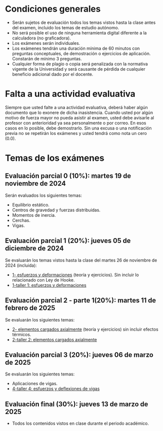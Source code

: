# Condiciones generales
- Serán sujetos de evaluación todos los temas vistos hasta la clase antes del examen, incluido los temas de estudio autónomo.
- No será posible el uso de ninguna herramienta digital diferente a la calculadora (no graficadora).
- Los exámenes serán individuales.
- Los exámenes tendrán una duración mínima de 60 minutos con preguntas conceptuales, de demostración o ejercicios de aplicación. Constarán de mínimo 3 preguntas.
- Cualquier forma de plagio o copia será penalizada con la normativa vigente de la Universidad y será causante de pérdida de cualquier beneficio adicional dado por el docente.

# Falta a una actividad evaluativa
Siempre que usted falte a una actividad evaluativa, deberá haber algún documento que lo exonere de dicha inasistencia. Cuando usted por algún motivo de fuerza mayor no pueda asistir al examen, usted debe avisarle al profesor con anterioridad ya sea personalmente o por correo. En esos casos en lo posible, debe demostrarlo. Sin una excusa o una notificación previa no se repetirán los exámenes y usted tendrá como nota un cero (0.0).

# Temas de los exámenes

## Evaluación parcial 0 (10%): martes 19 de noviembre de 2024 
Serán evaluados los siguientes temas:
* Equilibrio estático.
* Centros de gravedad y fuerzas distribuidas.
* Momentos de inercia.
* Cerchas.
* Vigas.
## Evaluación parcial 1 (20%): jueves 05 de diciembre de 2024
Se evaluarán los temas vistos hasta la clase del martes 26 de noviembre de 2024 (incluida):
* [1- esfuerzos y deformaciones](https://drive.google.com/open?id=104lKfI1VRzslMdFB1pAwGhERrh9oGN1h&usp=drive_fs) (teoría y ejercicios). Sin incluir lo relacionado con Ley de Hooke.
* [1-taller 1: esfuerzos y deformaciones](https://drive.google.com/open?id=10QgibnqjxKvLfkhXx6CiD0RVWCu-3Cy_&usp=drive_fs)
## Evaluación parcial 2 - parte 1(20%): martes 11 de febrero de 2025 
Se evaluarán los siguientes temas:
* [2- elementos cargados axialmente](https://drive.google.com/file/d/10k0Oat643NL9DCfbBcMMtVzHKVx1LNF5/view?usp=sharing) (teoría y ejercicios) sin incluir efectos térmicos.
* [2-taller 2: elementos cargados axialmente](https://drive.google.com/file/d/10mEBuyAbF8UjK9lb3uoxn1nTgEtrBfOL/view?usp=sharing)

## Evaluación parcial 3 (20%): jueves 06 de marzo de 2025
Se evaluarán los siguientes temas:
* Aplicaciones de vigas.
* [4-taller 4: esfuerzos y deflexiones de vigas](https://drive.google.com/open?id=1OW3K-aJhGC0x5qujUuk6lt98ZGHpJY3Q&usp=drive_fs)

## Evaluación final (30%): jueves 13 de marzo de 2025
* Todos los contenidos vistos en clase durante el periodo académico.
